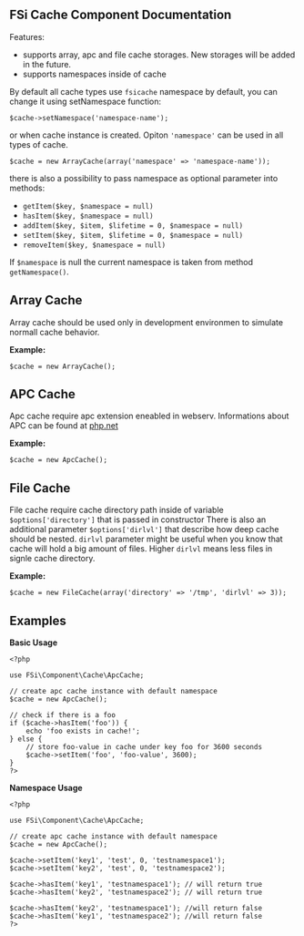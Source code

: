 ## FSi Cache Component Documentation ##

Features:

- supports array, apc and file cache storages. New storages will be added in the future.
- supports namespaces inside of cache

By default all cache types use ``fsicache`` namespace by default, you can change it using setNamespace function:

    $cache->setNamespace('namespace-name');

or when cache instance is created. Opiton ``'namespace'`` can be used in all types of cache. 

    $cache = new ArrayCache(array('namespace' => 'namespace-name'));

there is also a possibility to pass namespace as optional parameter into methods:

- ``getItem($key, $namespace = null)``
- ``hasItem($key, $namespace = null)``
- ``addItem($key, $item, $lifetime = 0, $namespace = null)``
- ``setItem($key, $item, $lifetime = 0, $namespace = null)``
- ``removeItem($key, $namespace = null)``

If ``$namespace`` is null the current namespace is taken from method ``getNamespace()``. 

## Array Cache ##

Array cache should be used only in development environmen to simulate normall cache behavior.

**Example:**

    $cache = new ArrayCache();

## APC Cache ##

Apc cache require apc extension eneabled in webserv. 
Informations about APC can be found at [php.net](http://php.net/manual/en/book.apc.php)

**Example:**

    $cache = new ApcCache();

## File Cache ##

File cache require cache directory path inside of variable ``$options['directory']`` that is passed in constructor
There is also an additional parameter ``$options['dirlvl']`` that describe how deep cache should be nested. 
``dirlvl`` parameter might be useful when you know that cache will hold a big amount of files. Higher ``dirlvl`` means less files in signle cache directory. 

**Example:**

    $cache = new FileCache(array('directory' => '/tmp', 'dirlvl' => 3));

## Examples ##

**Basic Usage**

    <?php 
    
    use FSi\Component\Cache\ApcCache;
    
    // create apc cache instance with default namespace 
    $cache = new ApcCache(); 
    
    // check if there is a foo
    if ($cache->hasItem('foo')) {
        echo 'foo exists in cache!';
    } else {
        // store foo-value in cache under key foo for 3600 seconds
        $cache->setItem('foo', 'foo-value', 3600);
    }
    ?>

**Namespace Usage**

    <?php 
    
    use FSi\Component\Cache\ApcCache;
    
    // create apc cache instance with default namespace 
    $cache = new ApcCache(); 
    
    $cache->setItem('key1', 'test', 0, 'testnamespace1');
    $cache->setItem('key2', 'test', 0, 'testnamespace2');
         
    $cache->hasItem('key1', 'testnamespace1'); // will return true
    $cache->hasItem('key2', 'testnamespace2'); // will return true
    
    $cache->hasItem('key2', 'testnamespace1'); //will return false
    $cache->hasItem('key1', 'testnamespace2'); //will return false
    ?>